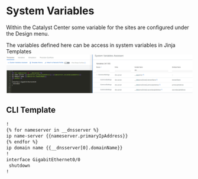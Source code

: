# System Variables
Within the Catalyst Center some variable for the sites are configured under the Design menu.

The variables defined here can be access in system variables in Jinja Templates
![System Variables](SYSVAR.png)

## CLI Template
```
!
{% for nameserver in __dnsserver %}
ip name-server {{nameserver.primaryIpAddress}}
{% endfor %}
ip domain name {{__dnsserver[0].domainName}}
!
interface GigabitEthernet0/0
 shutdown
!
```

